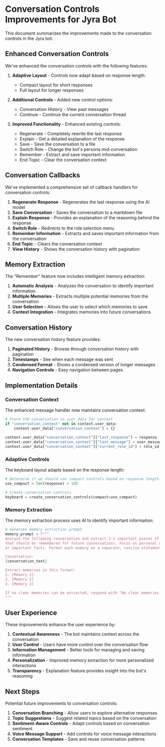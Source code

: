 # Conversation Controls Improvements for Jyra Bot

This document summarizes the improvements made to the conversation controls in the Jyra bot.

## Enhanced Conversation Controls

We've enhanced the conversation controls with the following features:

1. **Adaptive Layout** - Controls now adapt based on response length:
   - Compact layout for short responses
   - Full layout for longer responses

2. **Additional Controls** - Added new control options:
   - Conversation History - View past messages
   - Continue - Continue the current conversation thread

3. **Improved Functionality** - Enhanced existing controls:
   - Regenerate - Completely rewrite the last response
   - Explain - Get a detailed explanation of the response
   - Save - Save the conversation to a file
   - Switch Role - Change the bot's persona mid-conversation
   - Remember - Extract and save important information
   - End Topic - Clear the conversation context

## Conversation Callbacks

We've implemented a comprehensive set of callback handlers for conversation controls:

1. **Regenerate Response** - Regenerates the last response using the AI model
2. **Save Conversation** - Saves the conversation to a markdown file
3. **Explain Response** - Provides an explanation of the reasoning behind the response
4. **Switch Role** - Redirects to the role selection menu
5. **Remember Information** - Extracts and saves important information from the conversation
6. **End Topic** - Clears the conversation context
7. **View History** - Shows the conversation history with pagination

## Memory Extraction

The "Remember" feature now includes intelligent memory extraction:

1. **Automatic Analysis** - Analyzes the conversation to identify important information
2. **Multiple Memories** - Extracts multiple potential memories from the conversation
3. **User Selection** - Allows the user to select which memories to save
4. **Context Integration** - Integrates memories into future conversations

## Conversation History

The new conversation history feature provides:

1. **Paginated History** - Browse through conversation history with pagination
2. **Timestamps** - See when each message was sent
3. **Condensed Format** - Shows a condensed version of longer messages
4. **Navigation Controls** - Easy navigation between pages

## Implementation Details

### Conversation Context

The enhanced message handler now maintains conversation context:

```python
# Store the conversation in user_data for context
if "conversation_context" not in context.user_data:
    context.user_data["conversation_context"] = {}
    
context.user_data["conversation_context"]["last_response"] = response
context.user_data["conversation_context"]["last_message"] = user_message
context.user_data["conversation_context"]["current_role_id"] = role_id
```

### Adaptive Controls

The keyboard layout adapts based on the response length:

```python
# Determine if we should use compact controls based on response length
use_compact = len(response) < 100

# Create conversation controls
keyboard = create_conversation_controls(compact=use_compact)
```

### Memory Extraction

The memory extraction process uses AI to identify important information:

```python
# Generate memory extraction prompt
memory_prompt = f"""
Analyze the following conversation and extract 1-3 important pieces of information about the user 
that should be remembered for future conversations. Focus on personal details, preferences, 
or important facts. Format each memory as a separate, concise statement.

Conversation:
{conversation_text}

Extract memories in this format:
1. [Memory 1]
2. [Memory 2]
3. [Memory 3]

If no clear memories can be extracted, respond with "No clear memories to extract."
"""
```

## User Experience

These improvements enhance the user experience by:

1. **Contextual Awareness** - The bot maintains context across the conversation
2. **User Control** - Users have more control over the conversation flow
3. **Information Management** - Better tools for managing and saving information
4. **Personalization** - Improved memory extraction for more personalized interactions
5. **Transparency** - Explanation feature provides insight into the bot's reasoning

## Next Steps

Potential future improvements to conversation controls:

1. **Conversation Branching** - Allow users to explore alternative responses
2. **Topic Suggestions** - Suggest related topics based on the conversation
3. **Sentiment-Aware Controls** - Adapt controls based on conversation sentiment
4. **Voice Message Support** - Add controls for voice message interactions
5. **Conversation Templates** - Save and reuse conversation patterns

